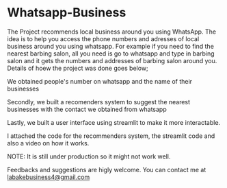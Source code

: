 # Whatsapp-Business
The Project recommends local business around you using WhatsApp.
The idea is to help you access the phone numbers and adresses of local business around you using whatsapp. For example if you need to find the nearest barbing salon, all you need is go to whatsapp and type in barbing salon and it gets the numbers and addresses of barbing salon around you.
Details of hoew the project was done goes below;

We obtained people's number on whatsapp and the name of their businesses

Secondly, we built a recomenders system to suggest the nearest businesses with the contact we obtained from whatsapp

Lastly, we built a user interface using streamlit to make it more interactable.

I attached the code for the recommenders system, the streamlit code and also a video on how it works.

NOTE: It is still under production so it might not work well.

Feedbacks and suggestions are higly welcome. You can contact me at labakebusiness4@gmail.com
